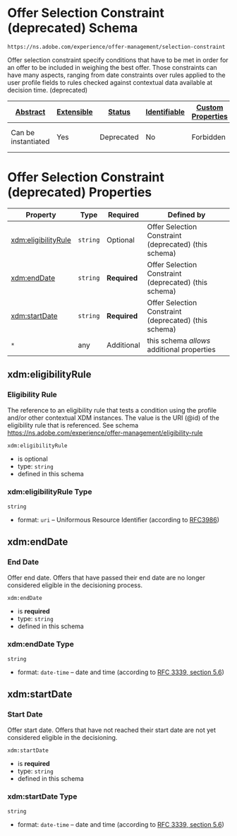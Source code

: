 
# Offer Selection Constraint (deprecated) Schema

```
https://ns.adobe.com/experience/offer-management/selection-constraint
```

Offer selection constraint specify conditions that have to be met in order for an offer to be included in weighing the best offer. Those constraints can have many aspects, ranging from date constraints over rules applied to the user profile fields to rules checked against contextual data available at decision time. (deprecated)

| [Abstract](../../../../abstract.md) | [Extensible](../../../../extensions.md) | [Status](../../../../status.md) | [Identifiable](../../../../id.md) | [Custom Properties](../../../../extensions.md) | [Additional Properties](../../../../extensions.md) | Defined In |
|-------------------------------------|-----------------------------------------|---------------------------------|-----------------------------------|------------------------------------------------|----------------------------------------------------|------------|
| Can be instantiated | Yes | Deprecated | No | Forbidden | Permitted | [adobe/experience/offer-management/selection-constraint.schema.json](adobe/experience/offer-management/selection-constraint.schema.json) |

# Offer Selection Constraint (deprecated) Properties

| Property | Type | Required | Defined by |
|----------|------|----------|------------|
| [xdm:eligibilityRule](#xdmeligibilityrule) | `string` | Optional | Offer Selection Constraint (deprecated) (this schema) |
| [xdm:endDate](#xdmenddate) | `string` | **Required** | Offer Selection Constraint (deprecated) (this schema) |
| [xdm:startDate](#xdmstartdate) | `string` | **Required** | Offer Selection Constraint (deprecated) (this schema) |
| `*` | any | Additional | this schema *allows* additional properties |

## xdm:eligibilityRule
### Eligibility Rule

The reference to an eligibility rule that tests a condition using the profile and/or other contextual XDM instances. The value is the URI (@id) of the eligibility rule that is referenced. See schema https://ns.adobe.com/experience/offer-management/eligibility-rule

`xdm:eligibilityRule`
* is optional
* type: `string`
* defined in this schema

### xdm:eligibilityRule Type


`string`
* format: `uri` – Uniformous Resource Identifier (according to [RFC3986](http://tools.ietf.org/html/rfc3986))






## xdm:endDate
### End Date

Offer end date. Offers that have passed their end date are no longer considered eligible in the decisioning process.

`xdm:endDate`
* is **required**
* type: `string`
* defined in this schema

### xdm:endDate Type


`string`
* format: `date-time` – date and time (according to [RFC 3339, section 5.6](http://tools.ietf.org/html/rfc3339))






## xdm:startDate
### Start Date

Offer start date. Offers that have not reached their start date are not yet considered eligible in the decisioning.

`xdm:startDate`
* is **required**
* type: `string`
* defined in this schema

### xdm:startDate Type


`string`
* format: `date-time` – date and time (according to [RFC 3339, section 5.6](http://tools.ietf.org/html/rfc3339))





